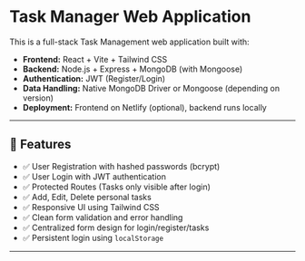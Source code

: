 # Task Manager Web Application

This is a full-stack Task Management web application built with:

- **Frontend:** React + Vite + Tailwind CSS
- **Backend:** Node.js + Express + MongoDB (with Mongoose)
- **Authentication:** JWT (Register/Login)
- **Data Handling:** Native MongoDB Driver or Mongoose (depending on version)
- **Deployment:** Frontend on Netlify (optional), backend runs locally

---

## 🔐 Features

- ✅ User Registration with hashed passwords (bcrypt)
- ✅ User Login with JWT authentication
- ✅ Protected Routes (Tasks only visible after login)
- ✅ Add, Edit, Delete personal tasks
- ✅ Responsive UI using Tailwind CSS
- ✅ Clean form validation and error handling
- ✅ Centralized form design for login/register/tasks
- ✅ Persistent login using `localStorage`

---



